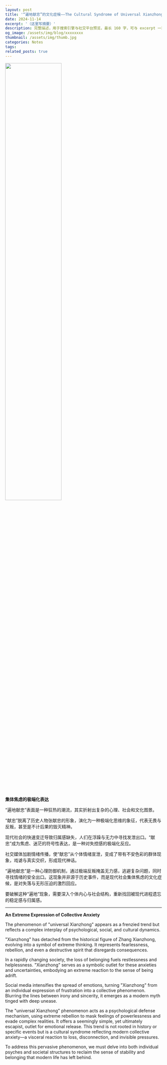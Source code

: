 ```yaml
---
layout: post
title: '“遍地献忠”的文化症候——The Cultural Syndrome of Universal Xianzhong'
date: 2024-11-14
excerpt: '（这里写摘要）'
description: 完整描述，用于搜索引擎与社交平台预览，最长 160 字，可与 excerpt 一致
og_image: /assets/img/blog/xxxxxxxx
thumbnail: /assets/img/thumb.jpg
categories: Notes
tags: 
related_posts: true
---
```


<img src="{{ '/assets/img/blog/xxxxxxxx' | relative_url }}" style="width:60%;">

**集体焦虑的极端化表达**

“遍地献忠”表面是一种狂热的潮流，其实折射出复杂的心理、社会和文化图景。

“献忠”脱离了历史人物张献忠的形象，演化为一种极端化思维的象征，代表无畏与反叛，甚至是不计后果的毁灭精神。

现代社会的快速变迁导致归属感缺失，人们在浮躁与无力中寻找发泄出口。“献忠”成为焦虑、迷茫的符号性表达，是一种对失控感的极端化反应。

社交媒体加剧情绪传播，使“献忠”从个体情绪宣泄，变成了带有不安色彩的群体现象，戏谑与真实交织，形成现代神话。

“遍地献忠”是一种心理防御机制，通过极端反叛掩盖无力感，逃避复杂问题，同时寻找情绪的安全出口。这现象并非源于历史事件，而是现代社会集体焦虑的文化症候，是对失落与无形压迫的激烈回应。

要破解这种“遍地”现象，需要深入个体内心与社会结构，重新找回被现代进程遗忘的稳定感与归属感。

---

**An Extreme Expression of Collective Anxiety**

The phenomenon of "universal Xianzhong" appears as a frenzied trend but reflects a complex interplay of psychological, social, and cultural dynamics.

"Xianzhong" has detached from the historical figure of Zhang Xianzhong, evolving into a symbol of extreme thinking. It represents fearlessness, rebellion, and even a destructive spirit that disregards consequences.

In a rapidly changing society, the loss of belonging fuels restlessness and helplessness. "Xianzhong" serves as a symbolic outlet for these anxieties and uncertainties, embodying an extreme reaction to the sense of being adrift.

Social media intensifies the spread of emotions, turning "Xianzhong" from an individual expression of frustration into a collective phenomenon. Blurring the lines between irony and sincerity, it emerges as a modern myth tinged with deep unease.

The "universal Xianzhong" phenomenon acts as a psychological defense mechanism, using extreme rebellion to mask feelings of powerlessness and evade complex realities. It offers a seemingly simple, yet ultimately escapist, outlet for emotional release. This trend is not rooted in history or specific events but is a cultural syndrome reflecting modern collective anxiety—a visceral reaction to loss, disconnection, and invisible pressures.

To address this pervasive phenomenon, we must delve into both individual psyches and societal structures to reclaim the sense of stability and belonging that modern life has left behind.